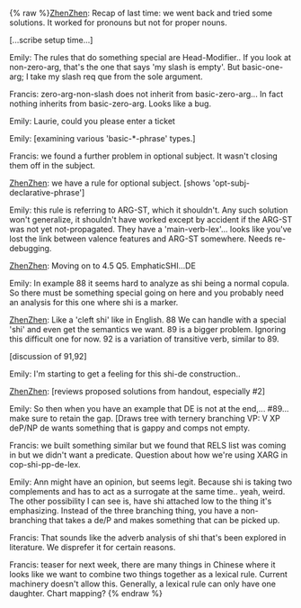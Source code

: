 {% raw %}[ZhenZhen](/ZhenZhen): Recap of last time: we went back and tried some
solutions. It worked for pronouns but not for proper nouns.

\[...scribe setup time...\]

Emily: The rules that do something special are Head-Modifier.. If you
look at non-zero-arg, that's the one that says 'my slash is empty'. But
basic-one-arg; I take my slash req que from the sole argument.

Francis: zero-arg-non-slash does not inherit from basic-zero-arg... In
fact nothing inherits from basic-zero-arg. Looks like a bug.

Emily: Laurie, could you please enter a ticket

Emily: \[examining various 'basic-\*-phrase' types.\]

Francis: we found a further problem in optional subject. It wasn't
closing them off in the subject.

[ZhenZhen](/ZhenZhen): we have a rule for optional subject. \[shows
'opt-subj-declarative-phrase'\]

Emily: this rule is referring to ARG-ST, which it shouldn't. Any such
solution won't generalize, it shouldn't have worked except by accident
if the ARG-ST was not yet not-propagated. They have a 'main-verb-lex'...
looks like you've lost the link between valence features and ARG-ST
somewhere. Needs re-debugging.

[ZhenZhen](/ZhenZhen): Moving on to 4.5 Q5. EmphaticSHI...DE

Emily: In example 88 it seems hard to analyze as shi being a normal
copula. So there must be something special going on here and you
probably need an analysis for this one where shi is a marker.

[ZhenZhen](/ZhenZhen): Like a 'cleft shi' like in English. 88 We can
handle with a special 'shi' and even get the semantics we want. 89 is a
bigger problem. Ignoring this difficult one for now. 92 is a variation
of transitive verb, similar to 89.

\[discussion of 91,92\]

Emily: I'm starting to get a feeling for this shi-de construction..

[ZhenZhen](/ZhenZhen): \[reviews proposed solutions from handout,
especially \#2\]

Emily: So then when you have an example that DE is not at the end,...
\#89... make sure to retain the gap. \[Draws tree with ternery branching
VP: V XP deP/NP de wants something that is gappy and comps not empty.

Francis: we built something similar but we found that RELS list was
coming in but we didn't want a predicate. Question about how we're using
XARG in cop-shi-pp-de-lex.

Emily: Ann might have an opinion, but seems legit. Because shi is taking
two complements and has to act as a surrogate at the same time.. yeah,
weird. The other possibility I can see is, have shi attached low to the
thing it's emphasizing. Instead of the three branching thing, you have a
non-branching that takes a de/P and makes something that can be picked
up.

Francis: That sounds like the adverb analysis of shi that's been
explored in literature. We disprefer it for certain reasons.

Francis: teaser for next week, there are many things in Chinese where it
looks like we want to combine two things together as a lexical rule.
Current machinery doesn't allow this. Generally, a lexical rule can only
have one daughter. Chart mapping?
<update date omitted for speed>{% endraw %}